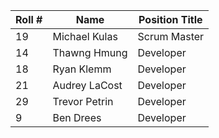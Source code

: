 | Roll # | Name | Position Title | 
| --- | --- | --- |
| 19 | Michael Kulas | Scrum Master |
| 14 | Thawng Hmung | Developer |
| 18 | Ryan Klemm | Developer |
| 21 | Audrey LaCost| Developer |
| 29 | Trevor Petrin | Developer |
|  9 | Ben Drees | Developer |

